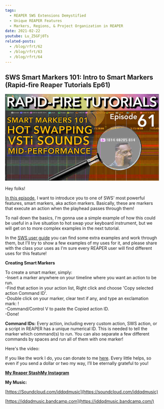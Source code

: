 ```yaml
---
tags:
  - REAPER SWS Extensions Demystified 
  - Unique REAPER Features
  - Markers, Regions, & Project Organization in REAPER
date: 2021-02-22
youtube: Lu_Z5GFj0Ts
related-posts:
  - /blog/rfrt/62
  - /blog/rfrt/63
  - /blog/rfrt/64
---
```


## SWS Smart Markers 101: Intro to Smart Markers (Rapid-fire Reaper Tutorials Ep61)

![](/blog/rfrt/61/189.jpg)

Hey folks!

[In this episode](https://youtu.be/Lu_Z5GFj0Ts), I want to introduce you to one of SWS' most powerful features, smart markers, aka action markers. Basically, these are markers that execute an action when the playhead passes through them!

To nail down the basics, I'm gonna use a simple example of how this could be useful in a live situation to hot swap your keyboard instrument, but we will get on to more complex examples in the next tutorial.

In the [SWS user guide](https://www.sws-extension.org/download/REAPERPlusSWS171.pdf) you can find some extra examples and work through them, but I'll try to show a few examples of my uses for it, and please share with the class your uses as I'm sure every REAPER user will find different uses for this feature!

**Creating Smart Markers**

To create a smart marker, simply:  
-Insert a marker anywhere on your timeline where you want an action to be run.  
-Find that action in your action list, Right click and choose 'Copy selected action Command ID'.  
-Double click on your marker, clear text if any, and type an exclamation mark: !  
-Command/Control V to paste the Copied action ID.  
-Done!

**Command IDs:** Every action, including every custom action, SWS action, or a script in REAPER has a unique numerical ID. This is needed to tell the marker which command(s) to run. You can also separate a few different commands by spaces and run all of them with one marker!

Here's the video:

<youtube id="Lu_Z5GFj0Ts"></youtube>

If you like the work I do, you can donate to me [here](http://www.buymeacoffee.com/iddqdsound). Every little helps, so even if you send a dollar or two my way, I’ll be eternally grateful to you!

[**My Reaper Stash**](https://stash.reaper.fm/u/IDDQDSound)[**My Instagram**](http://www.instagram.com/iddqdmusic)

**My Music:**

[https://Soundcloud.com/iddqdmusic](https://soundcloud.com/iddqdmusic)

[https://iddqdmusic.bandcamp.com](https://iddqdmusic.bandcamp.com/)

